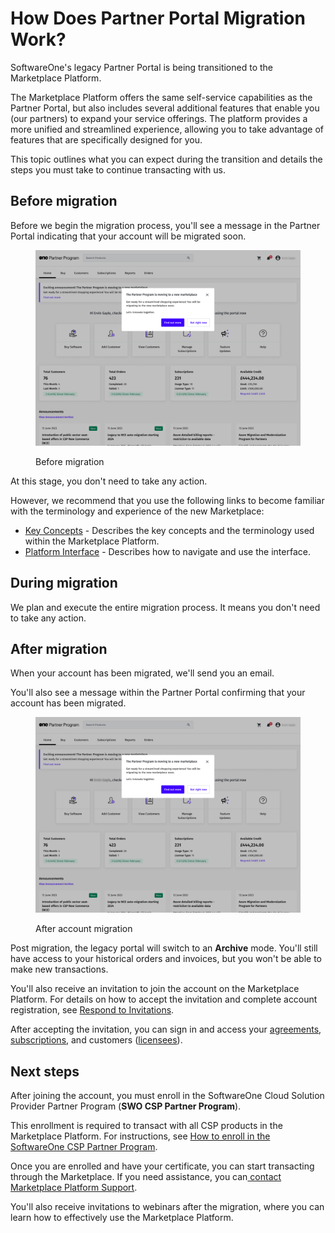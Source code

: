 # How Does Partner Portal Migration Work?

SoftwareOne's legacy Partner Portal is being transitioned to the Marketplace Platform.

The Marketplace Platform offers the same self-service capabilities as the Partner Portal, but also includes several additional features that enable you (our partners) to expand your service offerings. The platform provides a more unified and streamlined experience, allowing you to take advantage of features that are specifically designed for you.

This topic outlines what you can expect during the transition and details the steps you must take to continue transacting with us.&#x20;

## Before migration

Before we begin the migration process, you'll see a message in the Partner Portal indicating that your account will be migrated soon.

<figure><img src="../../../.gitbook/assets/partner_portal_migration.png" alt=""><figcaption><p>Before migration</p></figcaption></figure>

At this stage, you don't need to take any action.&#x20;

However, we recommend that you use the following links to become familiar with the terminology and experience of the new Marketplace:

* [Key Concepts](../key-concepts.md) - Describes the key concepts and the terminology used within the Marketplace Platform.
* [Platform Interface](../interface/) - Describes how to navigate and use the interface.

## During migration

We plan and execute the entire migration process. It means you don't need to take any action.

## After migration

When your account has been migrated, we'll send you an email.&#x20;

You'll also see a message within the Partner Portal confirming that your account has been migrated.&#x20;

<figure><img src="../../../.gitbook/assets/partner_portal_migration2.png" alt=""><figcaption><p>After account migration</p></figcaption></figure>

Post migration, the legacy portal will switch to an **Archive** mode. You'll still have access to your historical orders and invoices, but you won't be able to make new transactions.

You'll also receive an invitation to join the account on the Marketplace Platform. For details on how to accept the invitation and complete account registration, see [Respond to Invitations](../../../modules-and-features/settings/users/respond-to-invitations.md).

After accepting the invitation, you can sign in and access your [agreements](../../../modules-and-features/marketplace/agreements/), [subscriptions](../../../modules-and-features/marketplace/subscriptions/), and customers ([licensees](../../../modules-and-features/settings/licensees/)).

## Next steps

After joining the account, you must enroll in the SoftwareOne Cloud Solution Provider Partner Program (**SWO CSP Partner Program**).

This enrollment is required to transact with all CSP products in the Marketplace Platform. For instructions, see [How to enroll in the SoftwareOne CSP Partner Program](how-to-enroll-in-the-softwareone-csp-partner-program.md).&#x20;

Once you are enrolled and have your certificate, you can start transacting through the Marketplace. If you need assistance, you can[ contact Marketplace Platform Support](../../../help-and-support/contact-support.md).

You'll also receive invitations to webinars after the migration, where you can learn how to effectively use the Marketplace Platform.
